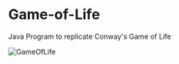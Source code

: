 # Game-of-Life
Java Program to replicate Conway's Game of Life

![GameOfLife](https://user-images.githubusercontent.com/117048376/220457516-f667f557-953f-4cde-9815-9494af56f8b7.png)
